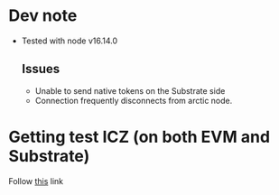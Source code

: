 # Dev note
- Tested with node v16.14.0

    ## Issues
    - Unable to send native tokens on the Substrate side
    - Connection frequently disconnects from arctic node.

# Getting test ICZ (on both EVM and Substrate)
Follow [this](https://docs.icenetwork.io/ice-testnet-details/faucet) link 
